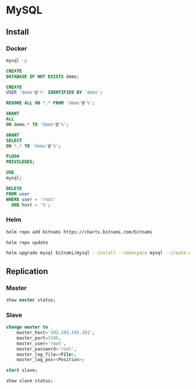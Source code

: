 # MySQL

## Install

### Docker

```bash
mysql -p
```

```sql
CREATE
DATABASE IF NOT EXISTS demo;

CREATE
USER 'demo'@'%' IDENTIFIED BY 'demo';

REVOKE ALL ON *.* FROM 'demo'@'%';

GRANT
ALL
ON demo.* TO 'demo'@'%';

GRANT
SELECT
ON *.* TO 'demo'@'%';

FLUSH
PRIVILEGES;
```

```sql
USE
mysql;

DELETE
FROM user
WHERE user = 'root'
  AND host = '%';
```

### Helm

```bash
helm repo add bitnami https://charts.bitnami.com/bitnami

helm repo update

helm upgrade mysql bitnami/mysql --install --namespace mysql --create-namespace --values values.yaml --version 9.2.6
```

## Replication

### Master

```sql
show master status;
```

### Slave

```sql
change master to
    master_host='192.192.192.101',
    master_port=3306,
    master_user='root',
    master_password='root',
    master_log_file=<File>,
    master_log_pos=<Position>;

start slave;

show slave status;
```
